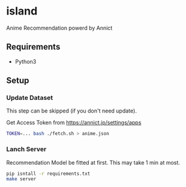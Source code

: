 # island

Anime Recommendation powerd by Annict

## Requirements

- Python3

## Setup

### Update Dataset

This step can be skipped (if you don't need update).

Get Access Token from https://annict.jp/settings/apps

```bash
TOKEN=... bash ./fetch.sh > anime.json
```

### Lanch Server

Recommendation Model be fitted at first.
This may take 1 min at most.

```bash
pip isntall -r requirements.txt
make server
```

